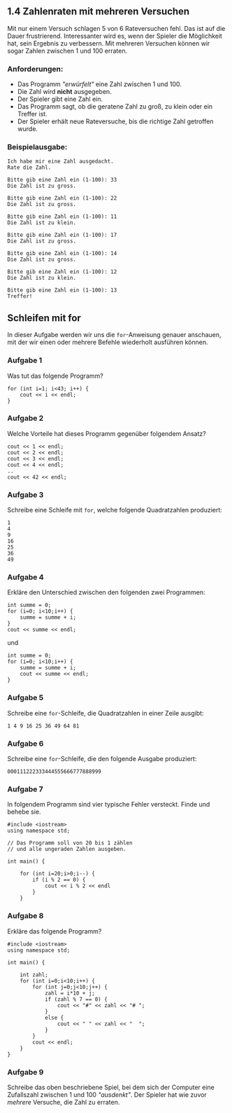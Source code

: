 
## 1.4 Zahlenraten mit mehreren Versuchen

Mit nur einem Versuch schlagen 5 von 6 Rateversuchen fehl. Das ist auf die Dauer frustrierend. 
Interessanter wird es, wenn der Spieler die Möglichkeit hat, sein Ergebnis zu verbessern. Mit mehreren Versuchen können wir sogar Zahlen zwischen 1 und 100 erraten.

### Anforderungen:

* Das Programm *"erwürfelt"* eine Zahl zwischen 1 und 100.
* Die Zahl wird **nicht** ausgegeben.
* Der Spieler gibt eine Zahl ein.
* Das Programm sagt, ob die geratene Zahl zu groß, zu klein oder ein Treffer ist.
* Der Spieler erhält neue Rateversuche, bis die richtige Zahl getroffen wurde.

### Beispielausgabe:

    Ich habe mir eine Zahl ausgedacht.
    Rate die Zahl.

    Bitte gib eine Zahl ein (1-100): 33
    Die Zahl ist zu gross.

    Bitte gib eine Zahl ein (1-100): 22
    Die Zahl ist zu gross.

    Bitte gib eine Zahl ein (1-100): 11
    Die Zahl ist zu klein.

    Bitte gib eine Zahl ein (1-100): 17
    Die Zahl ist zu gross.

    Bitte gib eine Zahl ein (1-100): 14
    Die Zahl ist zu gross.

    Bitte gib eine Zahl ein (1-100): 12
    Die Zahl ist zu klein.

    Bitte gib eine Zahl ein (1-100): 13
    Treffer!


## Schleifen mit for

In dieser Aufgabe werden wir uns die `for`-Anweisung genauer anschauen, mit der wir einen oder mehrere Befehle wiederholt ausführen können.


### Aufgabe 1

Was tut das folgende Programm?

    for (int i=1; i<43; i++) {
        cout << i << endl;
    }


### Aufgabe 2

Welche Vorteile hat dieses Programm gegenüber folgendem Ansatz?

    cout << 1 << endl;
    cout << 2 << endl;
    cout << 3 << endl;
    cout << 4 << endl;
    ..
    cout << 42 << endl;


### Aufgabe 3

Schreibe eine Schleife mit `for`, welche folgende Quadratzahlen produziert:

    1
    4
    9
    16
    25
    36
    49


### Aufgabe 4

Erkläre den Unterschied zwischen den folgenden zwei Programmen:

    int summe = 0;
    for (i=0; i<10;i++) {
        summe = summe + i;
    }
    cout << summe << endl;

und

    int summe = 0;
    for (i=0; i<10;i++) {
        summe = summe + i;
        cout << summe << endl;
    }


### Aufgabe 5

Schreibe eine `for`-Schleife, die Quadratzahlen in einer Zeile ausgibt:

    1 4 9 16 25 36 49 64 81


### Aufgabe 6

Schreibe eine `for`-Schleife, die den folgende Ausgabe produziert:

    000111222333444555666777888999


### Aufgabe 7

In folgendem Programm sind vier typische Fehler versteckt. Finde und behebe sie.

    #include <iostream>
    using namespace std;
    
    // Das Programm soll von 20 bis 1 zählen
    // und alle ungeraden Zahlen ausgeben.
    
    int main() {
    
        for (int i=20;i>0;i--) {
            if (i % 2 == 0) {
                cout << i % 2 << endl
            }
        }


### Aufgabe 8

Erkläre das folgende Programm?

    #include <iostream>
    using namespace std;
    
    int main() {
    
        int zahl;
        for (int i=0;i<10;i++) {
            for (int j=0;j<10;j++) {
                zahl = i*10 + j;
                if (zahl % 7 == 0) {
                    cout << "#" << zahl << "# ";
                }
                else {
                    cout << " " << zahl << "  ";
                }
            }
            cout << endl;
        }
    }   

### Aufgabe 9

Schreibe das oben beschriebene Spiel, bei dem sich der Computer eine Zufallszahl zwischen 1 und 100 *"ausdenkt"*. Der Spieler hat wie zuvor *mehrere* Versuche, die Zahl zu erraten.
